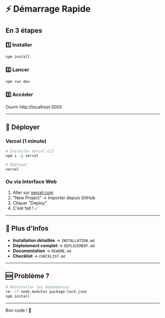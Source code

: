 # ⚡ Démarrage Rapide

## En 3 étapes

### 1️⃣ Installer
```bash
npm install
```

### 2️⃣ Lancer
```bash
npm run dev
```

### 3️⃣ Accéder
Ouvrir http://localhost:3000

---

## 🚀 Déployer

### Vercel (1 minute)
```bash
# Installer Vercel CLI
npm i -g vercel

# Déployer
vercel
```

### Ou via Interface Web
1. Aller sur [vercel.com](https://vercel.com)
2. "New Project" → Importer depuis GitHub
3. Cliquer "Deploy"
4. C'est fait ! ✅

---

## 📖 Plus d'Infos

- **Installation détaillée** → `INSTALLATION.md`
- **Déploiement complet** → `DEPLOIEMENT.md`
- **Documentation** → `README.md`
- **Checklist** → `CHECKLIST.md`

---

## 🆘 Problème ?

```bash
# Réinstaller les dépendances
rm -rf node_modules package-lock.json
npm install
```

---

Bon code ! 🎉

